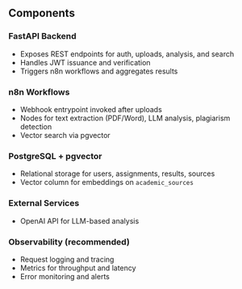 ## Components

### FastAPI Backend
- Exposes REST endpoints for auth, uploads, analysis, and search
- Handles JWT issuance and verification
- Triggers n8n workflows and aggregates results

### n8n Workflows
- Webhook entrypoint invoked after uploads
- Nodes for text extraction (PDF/Word), LLM analysis, plagiarism detection
- Vector search via pgvector

### PostgreSQL + pgvector
- Relational storage for users, assignments, results, sources
- Vector column for embeddings on `academic_sources`

### External Services
- OpenAI API for LLM-based analysis

### Observability (recommended)
- Request logging and tracing
- Metrics for throughput and latency
- Error monitoring and alerts
